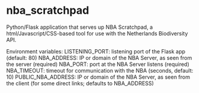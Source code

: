 # nba_scratchpad

Python/Flask application that serves up NBA Scratchpad, a html/Javascript/CSS-based tool for use with the Netherlands Biodiversity API.

Environment variables:
LISTENING_PORT: listening port of the Flask app (default: 80)
NBA_ADDRESS: IP or domain of the NBA Server, as seen from the server (required)
NBA_PORT: port at the NBA Server listens (required)
NBA_TIMEOUT: timeout for communication with the NBA (seconds, default: 10)
PUBLIC_NBA_ADDRESS: IP or domain of the NBA Server, as seen from the client (for some direct links; defaults to NBA_ADDRESS)